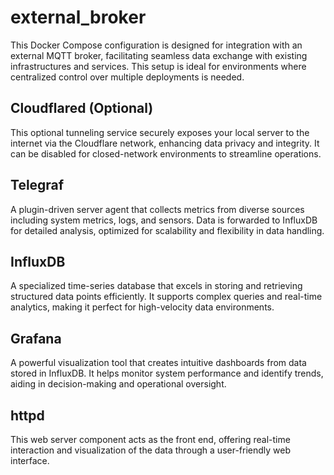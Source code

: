# external_broker

This Docker Compose configuration is designed for integration with an external MQTT broker, facilitating seamless data exchange with existing infrastructures and services. This setup is ideal for environments where centralized control over multiple deployments is needed.

## Cloudflared (Optional)

This optional tunneling service securely exposes your local server to the internet via the Cloudflare network, enhancing data privacy and integrity. It can be disabled for closed-network environments to streamline operations.

## Telegraf

A plugin-driven server agent that collects metrics from diverse sources including system metrics, logs, and sensors. Data is forwarded to InfluxDB for detailed analysis, optimized for scalability and flexibility in data handling.

## InfluxDB

A specialized time-series database that excels in storing and retrieving structured data points efficiently. It supports complex queries and real-time analytics, making it perfect for high-velocity data environments.

## Grafana

A powerful visualization tool that creates intuitive dashboards from data stored in InfluxDB. It helps monitor system performance and identify trends, aiding in decision-making and operational oversight.

## httpd

This web server component acts as the front end, offering real-time interaction and visualization of the data through a user-friendly web interface.